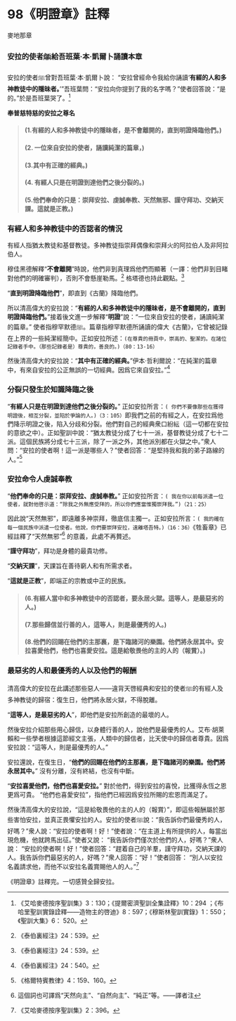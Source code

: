 # 98《明證章》註釋

麥地那章

### 安拉的使者ﷺ給吾班葉·本·凱爾卜誦讀本章

安拉的使者ﷺ曾對吾班葉·本·凱爾卜說： “安拉曾經命令我給你誦讀‘**有經的人和多神教徒中的隱昧者。**’”吾班葉問：“安拉向你提到了我的名字嗎？”使者回答說：“是的。”於是吾班葉哭了。[^1]

**奉普慈特慈的安拉之尊名**

> #### (1.有經的人和多神教徒中的隱昧者，是不會離開的，直到明證降臨他們。)
> #### (2. 一位來自安拉的使者，誦讀純潔的篇章，)
> #### (3.其中有正確的經典。)
> #### (4. 有經人只是在明證到達他們之後分裂的。)
> #### (5.他們奉命的只是：崇拜安拉、虔誠奉教、天然無邪、謹守拜功、交納天課。這就是正教。)

### 有經人和多神教徒中的否認者的情況

有經人指猶太教徒和基督教徒。多神教徒指崇拜偶像和崇拜火的阿拉伯人及非阿拉伯人。

穆佳黑德解釋“**不會離開**”時說，他們非到真理爲他們而顯著（一譯：他們非到目睹對他們的明確審判），否則不會懸崖勒馬。[^2] 格塔德也持此觀點。[^3] 

“**直到明證降臨他們**”，即直到《古蘭》降臨他們。

所以清高偉大的安拉說：“**有經的人和多神教徒中的隱昧者，是不會離開的，直到明證降臨他們。**”接着後文進一步解釋“**明證**”說：“一位來自安拉的使者，誦讀純潔的篇章。” 使者指穆罕默德ﷺ。篇章指穆罕默德所誦讀的偉大《古蘭》，它曾被記錄在上界的一些純潔經簡中。正如安拉所述：`(在尊貴的冊頁中，崇高的、聖潔的。在諸位記錄者手中。（那些記錄者是）尊貴的，善良的。)（80：13-16）`

[^1]:《艾哈麥德按序聖訓集》3：130；《提爾密濟聖訓全集詮釋》10：294 ；《布哈里聖訓實錄詮釋——造物主的啓迪》8：597；《穆斯林聖訓實錄》1：550；《聖訓大集》6： 520。

[^2]:《泰伯裏經注》24：539。

[^3]:《泰伯裏經注》24：539。

然後清高偉大的安拉說：“**其中有正確的經典。**”伊本·哲利爾說：“在純潔的篇章中，有來自安拉的公正無誤的一切經典。因爲它來自安拉。”[^4]

### 分裂只發生於知識降臨之後

“**有經人只是在明證到達他們之後分裂的。**” 正如安拉所言：`( 你們不要像那些在獲得明證後，相互分裂，並陷於爭論的人。)（3：105）`即我們之前的有經之人，在安拉爲他們降示明證之後，陷入分歧和分裂。他們對自己的經典衆口紛紜（這一切都在安拉的意欲之中）。正如聖訓中說：“猶太教徒分成了七十一派，基督教徒分成了七十二派。這個民族將分成七十三派，除了一派之外，其他派別都在火獄之中。”衆人問：“安拉的使者啊！這一派是哪些人？”使者回答：“是堅持我和我的弟子路線的人。”[^5]

### 安拉命令人虔誠奉教

“**他們奉命的只是：崇拜安拉、虔誠奉教。**” 正如安拉所言：`( 我在你以前每派遣一位使者，就對他啓示道：“除我之外無應受拜的，所以你們應當惟獨崇拜我。”)（21：25）`

因此說“天然無邪”，即遠離多神崇拜，徹底信主獨一。正如安拉所言：`( 我的確在每一個民族中派遣一位使者。他說，你們要崇拜安拉，遠離塔吾特。)（16：36）`《牲畜章》已經註釋了“天然無邪”[^6] 的意義，此處不再贅述。

“**謹守拜功**”，拜功是身體的最貴功修。

“**交納天課**”，天課旨在善待窮人和有所需求者。

“**這就是正教**”，即端正的宗教或中正的民族。

> #### (6.有經人當中和多神教徒中的否認者，要永居火獄。這等人，是最惡劣的人。)
> #### (7.那些歸信並行善的人，這等人，則是最優秀的人。)
> #### (8.他們的回賜在他們的主那裏，是下臨諸河的樂園。他們將永居其中。安拉喜愛他們，他們也喜愛安拉。這是給敬畏他的主的人的（報賞）。)

[^4]:《泰伯裏經注》24：540。

[^5]:《格爾特賓教律》4：159、160。

[^6]:這個詞也可譯爲“天然向主”、“自然向主”、“純正”等。——譯者注 

[^7]:《艾哈麥德按序聖訓集》2：396。

### 最惡劣的人和最優秀的人以及他們的報酬

清高偉大的安拉在此講述那些惡人——違背天啓經典和安拉的使者ﷺ的有經人及多神教徒的歸宿：復生日，他們將永居火獄，不得脫離。

“**這等人，是最惡劣的人**”，即他們是安拉所創造的最壞的人。

然後安拉介紹那些用心歸信，以身體行善的人，說他們是最優秀的人。艾布·胡萊賴和一些學者根據這節經文主張，人類中的歸信者，比天使中的歸信者尊貴。因爲安拉說：“這等人，則是最優秀的人。”

安拉還說，在復生日，“**他們的回賜在他們的主那裏，是下臨諸河的樂園。他們將永居其中。**” 沒有分離，沒有終結，也沒有中斷。

“**安拉喜愛他們，他們也喜愛安拉。**” 對於他們，得到安拉的喜悅，比獲得永恆之恩更爲可貴。 “他們也喜愛安拉”，指他們已經因爲安拉所賜的宏恩而滿足了。

然後清高偉大的安拉說，“這是給敬畏他的主的人的（報賞）”，即這些報酬屬於那些害怕安拉，並真正畏懼安拉的人。安拉的使者ﷺ說：“我告訴你們最優秀的人，好嗎？”衆人說：“安拉的使者啊！好！”使者說：“在主道上有所提供的人，每當出現危機，他就跨馬出征。”使者又說： “我告訴你們僅次於他們的人，好嗎？”衆人說： “安拉的使者啊！好！”使者回答：“趕着自己的羊羣，謹守拜功，交納天課的人。我告訴你們最惡劣的人，好嗎？”衆人回答：“好！”使者回答： “別人以安拉名義請求他，而他不以安拉名義賞賜他人的人。”[^7]

《明證章》註釋完。一切感贊全歸安拉。



